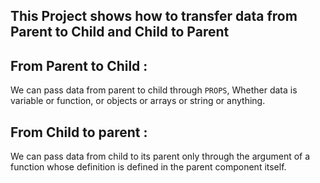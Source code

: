 ## This Project shows how to transfer data from Parent to Child and Child to Parent

## From Parent to Child : 
We can pass data from parent to child through `PROPS`, Whether data is variable or function, or objects or arrays or string or anything.

## From Child to parent :
We can pass data from child to its parent only through the argument of a function whose definition is defined in the parent component itself. 
